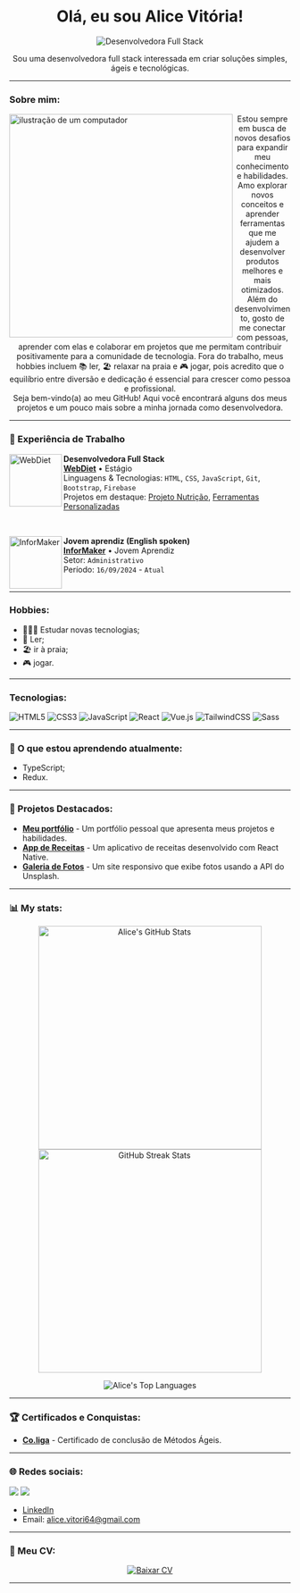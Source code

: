<h1 align="center">Olá, eu sou Alice Vitória!</h1>

<p align="center">
  <img src="https://img.shields.io/badge/-Full%20Stack%20Developer-000?style=flat&logo=appveyor&logoColor=white" alt="Desenvolvedora Full Stack">
</p>

<p align="center">
  Sou uma desenvolvedora full stack interessada em criar soluções simples, ágeis e tecnológicas.
</p>

---

### Sobre mim:

<img src="https://raw.githubusercontent.com/MicaelliMedeiros/micaellimedeiros/master/image/computer-illustration.png" alt="ilustração de um computador" min-width="400px" max-width="400px" width="400px" align="left">

<p align="center">Estou sempre em busca de novos desafios para expandir meu conhecimento e habilidades. Amo explorar novos conceitos e aprender ferramentas que me ajudem a desenvolver produtos melhores e mais otimizados. <br/> Além do desenvolvimento, gosto de me conectar com pessoas, aprender com elas e colaborar em projetos que me permitam contribuir positivamente para a comunidade de tecnologia. Fora do trabalho, meus hobbies incluem 📚 ler, 🏖️ relaxar na praia e 🎮 jogar, pois acredito que o equilíbrio entre diversão e dedicação é essencial para crescer como pessoa e profissional. <br/> Seja bem-vindo(a) ao meu GitHub! Aqui você encontrará alguns dos meus projetos e um pouco mais sobre a minha jornada como desenvolvedora.</p>

---

### 💼 Experiência de Trabalho

[<img align="left" height="94px" width="94px" alt="WebDiet" src="https://media.licdn.com/dms/image/v2/C560BAQFXzoa9BMawOw/company-logo_200_200/company-logo_200_200/0/1630627639602/webdiet_logo?e=1734566400&v=beta&t=ITxhKglVf8q4vndUN00zF5PyxVDyoo-KCCanmrSuNYk"/>](https://webdiet.com.br/)

**Desenvolvedora Full Stack** \
[**WebDiet**](https://webdiet.com.br/) • Estágio \
Linguagens & Tecnologias: `HTML`, `CSS`, `JavaScript`, `Git`, `Bootstrap`, `Firebase` \
Projetos em destaque: [Projeto Nutrição](https://webdiet.com.br/), [Ferramentas Personalizadas](https://webdiet.com.br/#ferramentas)
<br/>

<br/>

[<img align="left" height="94px" width="94px" alt="InforMaker" src="https://media.licdn.com/dms/image/v2/D4D0BAQGGMZJWuX2quQ/company-logo_200_200/company-logo_200_200/0/1683640911096/informaker_logo?e=1734566400&v=beta&t=uUDRsjJ4mXeluuDa9YJt43VJUCSBHrSUHurXRiki9z8"/>](https://www.informaker.com.br/)

**Jovem aprendiz (English spoken)** \
[**InforMaker**](https://www.informaker.com.br/) • Jovem Aprendiz \
Setor: `Administrativo` \
Período: `16/09/2024` - `Atual` \
<br/>

---

### Hobbies:
- 👩🏾‍💻 Estudar novas tecnologias;
- 📖 Ler;
- 🏖️ ir à praia;
- 🎮 jogar.
  
---

### Tecnologias:
  
  <p>
    <img src="https://img.icons8.com/color/48/000000/html-5.png" alt="HTML5"/>
    <img src="https://img.icons8.com/color/48/000000/css3.png" alt="CSS3"/>
    <img src="https://img.icons8.com/color/48/000000/javascript.png" alt="JavaScript"/>
    <img src="https://img.icons8.com/ultraviolet/48/000000/react.png" alt="React"/>
    <img src="https://img.icons8.com/color/48/000000/vue-js.png" alt="Vue.js"/>
    <img src="https://img.icons8.com/color/48/000000/tailwindcss.png" alt="TailwindCSS"/>
    <img src="https://img.icons8.com/color/48/000000/sass.png" alt="Sass"/>
  </p>

---

### 📖 O que estou aprendendo atualmente:
- TypeScript;
- Redux.

---

### 📂 Projetos Destacados:
- **[Meu portfólio](https://link-do-projeto.com)** - Um portfólio pessoal que apresenta meus projetos e habilidades.
- **[App de Receitas](https://link-do-projeto.com)** - Um aplicativo de receitas desenvolvido com React Native.
- **[Galeria de Fotos](https://link-do-projeto.com)** - Um site responsivo que exibe fotos usando a API do Unsplash.

---

### 📊 My stats:
<p align="center">
  <img src="https://github-readme-stats.vercel.app/api?username=alicevitoriaa&show_icons=true&theme=radical" alt="Alice's GitHub Stats" width="400px" />
  <img src="https://github-readme-streak-stats.herokuapp.com/?user=alicevitoriaa&theme=radical" alt="GitHub Streak Stats" width="400px" />
</p>

<p align="center">
  <img src="https://github-readme-stats.vercel.app/api/top-langs/?username=alicevitoriaa&layout=compact&theme=radical" alt="Alice's Top Languages" />
</p>

---

### 🏆 Certificados e Conquistas:
- **[Co.liga](https://www.linkedin.com/in/alice-vit%C3%B3ria-5245a22a4/overlay/1724981597354/single-media-viewer/?profileId=ACoAAElp9mwBEOlrHNoaqBAZ6S9TA1qRypzMx50)** - Certificado de conclusão de Métodos Ágeis.

---

### 🌐 Redes sociais:
[<img src="https://img.shields.io/badge/WhatsApp-25D366?style=for-the-badge&logo=whatsapp&logoColor=white" />](https://www.cecierj.edu.br/cederj/)
[<img src="https://img.shields.io/badge/Gmail-D14836?style=for-the-badge&logo=gmail&logoColor=white" />](alice.vitori64@gmail.com)
- [LinkedIn](https://www.linkedin.com/in/alice-vit%C3%B3ria-5245a22a4/)
- Email: alice.vitori64@gmail.com

---

### 📄 Meu CV:
<p align="center">
  <a href="https://linkparaoCV.com" target="_blank">
    <img src="https://img.shields.io/badge/-Baixar%20CV-000?style=for-the-badge&logo=appveyor&logoColor=white" alt="Baixar CV">
  </a>
</p>

---
